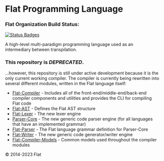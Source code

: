 Flat Programming Language
===========================

### Flat Organization Build Status:
[![Status Badges](https://flatlang.org/api/badges.svg?nocache=true)](https://flatlang.org/api/github-status)

A high-level multi-paradigm programming language used as an intermediary between transpilation.

### This repository is _DEPRECATED_.

...however, this repository is still under active development because it is the only current working compiler. The compiler is currently being rewritten into several different modules, written in the Flat language itself:

* [Flat-Compiler](https://github.com/FlatLang/Flat-Compiler) - Includes all of the front-end/middle-end/back-end compiler components and utilities and provides the CLI for compiling Flat code
* [Flat-AST](https://github.com/FlatLang/Flat-AST) - Defines the Flat AST structure
* [Flat-Lexer](https://github.com/FlatLang/Flat-Lexer) - The new lexer engine
* [Parser-Core](https://github.com/FlatLang/Parser-Core) - The new generic code parser engine (for all languages that have an implemented grammar)
* [Flat-Parser](https://github.com/FlatLang/Flat-Parser) - The Flat language grammar definition for Parser-Core
* [Flat-Writer](https://github.com/FlatLang/Flat-Writer) - The new generic code generator/writer engine
* [Flat-Compiler-Models](https://github.com/FlatLang/Flat-Compiler-Models) - Common models used throughout the compiler modules

© 2014-2023 Flat
